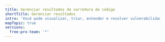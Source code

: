 ```yaml
---
title: Gerenciar resultados da varredura de código
shortTitle: Gerenciar resultados
intro: 'Você pode visualizar, triar, entender e resolver vulnerabilidades e erros que o {{ site.data.variables.product.prodname_code_scanning }} encontra.'
mapTopic: true
versions:
  free-pro-team: '*'
---
```


